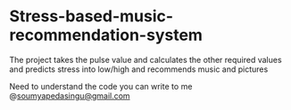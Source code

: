 # Stress-based-music-recommendation-system
The project takes the pulse value and calculates the other required values and predicts stress into low/high and recommends music and pictures 

Need to understand the code you can write to me @soumyapedasingu@gmail.com
